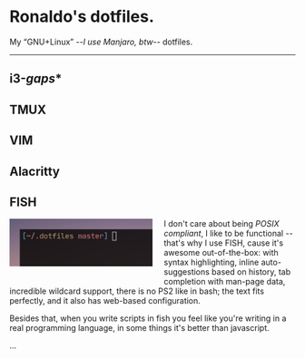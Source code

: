 # Ronaldo's dotfiles.

My “GNU+Linux” --*I use Manjaro, btw*-- dotfiles.

---

## i3-*gaps**

## TMUX



## VIM

## Alacritty

## FISH

<img alt="My fish prompt" src="./img/fish_prompt.png" style="width:50%;float:left;padding:0 20px 20px 0" />

<!--<center><small>My custom FISH prompt, with Git support</small></center>-->

I don't care about being *POSIX compliant*, I like to be functional -- that's
why I use FISH, cause it's awesome out-of-the-box: with syntax highlighting,
inline auto-suggestions based on history, tab completion with man-page data,
incredible wildcard support, there is no PS2 like in bash; the text fits
perfectly, and it also has web-based configuration.

Besides that, when you write scripts in fish you feel like you're writing in a
real programming language, in some things it's better than javascript.

...
